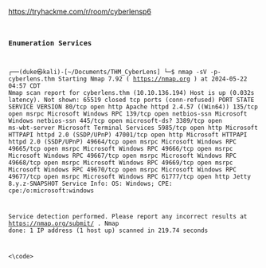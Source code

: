 https://tryhackme.com/r/room/cyberlensp6
<code>
### Enumeration Services

┌──(duke㉿kali)-[~/Documents/THM_CyberLens]
└─$ nmap  -sV -p-   cyberlens.thm
Starting Nmap 7.92 ( https://nmap.org ) at 2024-05-22 04:57 CDT
Nmap scan report for cyberlens.thm (10.10.136.194)
Host is up (0.032s latency).
Not shown: 65519 closed tcp ports (conn-refused)
PORT      STATE SERVICE       VERSION
80/tcp    open  http          Apache httpd 2.4.57 ((Win64))
135/tcp   open  msrpc         Microsoft Windows RPC
139/tcp   open  netbios-ssn   Microsoft Windows netbios-ssn
445/tcp   open  microsoft-ds?
3389/tcp  open  ms-wbt-server Microsoft Terminal Services
5985/tcp  open  http          Microsoft HTTPAPI httpd 2.0 (SSDP/UPnP)
47001/tcp open  http          Microsoft HTTPAPI httpd 2.0 (SSDP/UPnP)
49664/tcp open  msrpc         Microsoft Windows RPC
49665/tcp open  msrpc         Microsoft Windows RPC
49666/tcp open  msrpc         Microsoft Windows RPC
49667/tcp open  msrpc         Microsoft Windows RPC
49668/tcp open  msrpc         Microsoft Windows RPC
49669/tcp open  msrpc         Microsoft Windows RPC
49670/tcp open  msrpc         Microsoft Windows RPC
49677/tcp open  msrpc         Microsoft Windows RPC
61777/tcp open  http          Jetty 8.y.z-SNAPSHOT
Service Info: OS: Windows; CPE: cpe:/o:microsoft:windows

Service detection performed. Please report any incorrect results at https://nmap.org/submit/ .
Nmap done: 1 IP address (1 host up) scanned in 219.74 seconds


<\code>

